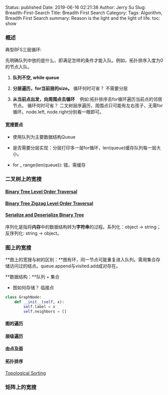Status: published
Date: 2019-06-16 02:21:38
Author: Jerry Su
Slug: Breadth-First-Search
Title: Breadth First Search
Category: 
Tags: Algorithm, Breadth First Search
summary: Reason is the light and the light of life.
toc: show

### 概述

典型BFS三层循环:

先明确队列中放的是什么，即满足怎样的条件才能入队。例如，拓扑排序入度为0的节点入队。

1. **队列不空, while queue**

2. **分层遍历，for当前层的size。**
   循环何时可省？ 不需要分层

3. **从当前点出发，向周围点去循环**
   例如:拓扑排序去for循环遍历当前点的邻居节点。
   循环何时可省？ 二叉树层序遍历，周围点只可能有左右孩子，无需for循环。node.left, node.right分别看一眼即可。

#### 宽搜要点

- 使用队列为主要数据结构Queue

- 是否需要分层实现：分层打印多一层for循环，len(queue)缓存队列每一层大小。

- for _ range(len(queue)): 错，需缓存

### 二叉树上的宽搜

#### [Binary Tree Level Order Traversal](https://www.jerrulsu.com/Binary-Tree-and-Divide-Conquer.html#level-order-traversal)

#### [Binary Tree Zigzag Level Order Traversal](https://www.jerrulsu.com/Binary-Tree-and-Divide-Conquer.html#binary-tree-zigzag-level-order-traversal)

#### [Serialize and Deserialize Binary Tree](https://www.jerrulsu.com/Binary-Tree-and-Divide-Conquer.html#serialize-and-deserialize-binary-tree)

序列化是指将**内存**中的数据结构转为**字符串**的过程。系列化：object -> string；反序列化: string -> object。

### 图上的宽搜

**图上的宽搜与树的区别：**图有环，同一节点可能重复进入队列。需用集合存储访问过的结点。queue.append与visited.add成对存在。

**数据结构：**队列 + 集合

- 图如何存储？ 临接点

```python
class GraphNode:
    def __init__(self, x):
        self.label = x
        self.neighbors = []
```

#### 图的遍历

#### 层级遍历

#### 由点及面

#### 拓扑排序

[Topological Sorting](https://www.jerrulsu.com/Topological-Sorting.html)

### 矩阵上的宽搜